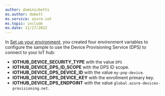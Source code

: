 ```yaml
---
author: dominicbetts
ms.author: dobett
ms.service: azure-iot
ms.topic: include
ms.date: 11/17/2022
---
```


In [Set up your environment](../articles/iot/set-up-environment.md), you created four environment variables to configure the sample to use the Device Provisioning Service (DPS) to connect to your IoT hub:

* **IOTHUB_DEVICE_SECURITY_TYPE** with the value `DPS`
* **IOTHUB_DEVICE_DPS_ID_SCOPE** with the DPS ID scope.
* **IOTHUB_DEVICE_DPS_DEVICE_ID** with the value `my-pnp-device`.
* **IOTHUB_DEVICE_DPS_DEVICE_KEY** with the enrollment primary key.
* **IOTHUB_DEVICE_DPS_ENDPOINT** with the value `global.azure-devices-provisioning.net`.
